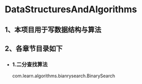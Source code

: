 # DataStructuresAndAlgorithms

## 1、本项目用于写数据结构与算法

## 2、各章节目录如下
* ### 1.二分查找算法
    com.learn.algorithms.bianrysearch.BinarySearch